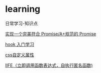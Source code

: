 <!--
 * @Author: wuz
 * @Date: 2021-02-27 22:31:50
 * @LastEditTime: 2021-02-27 22:44:51
 * @FilePath: /learning/README.md
-->
# learning

日常学习-知识点

[实现一个完美符合 Promise/A+规范的 Promise](https://github.com/wuzhu99/learning/issues/2)

[hook 入门学习](https://github.com/wuzhu99/learning/issues/4)

[css自定义属性](https://github.com/wuzhu99/learning/issues/1)

[IIFE（立即调用函数表达式，自执行匿名函数)](https://github.com/wuzhu99/learning/issues/3)
